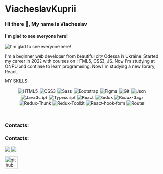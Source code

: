 # ViacheslavKuprii
### Hi there 👋, My name is Viacheslav
#### I'm glad to see everyone here!
![I'm glad to see everyone here!](https://scontent.fsvg2-1.fna.fbcdn.net/v/t39.30808-6/417524576_1673018069890106_6227927045743916943_n.jpg?stp=cp6_dst-jpg&_nc_cat=110&ccb=1-7&_nc_sid=552c78&_nc_ohc=exMtutiazU4AX-h66JV&_nc_ht=scontent.fsvg2-1.fna&oh=00_AfCCa2hP16nKX8ldEUKlJKrTGSMKxa0RRmrMDB5fgbDwww&oe=65B31F02)

I'm a beginner web developer from beautiful city Odessa in Ukraine. Started my career in 2022 with courses on HTML5, CSS3, JS. Now I'm studying at ONPU and continue to learn programming.
Now I'm studying a new library, React.


MY SKILLS: 

<p align="center">
<img alt="HTML5" src="https://img.shields.io/badge/HTML-239120?style=for-the-badge&logo=html5&logoColor=white"/>
<img alt="CSS3" src="https://img.shields.io/badge/css3%20-%231572B6.svg?&style=for-the-badge&logo=css3&logoColor=white" style="margin:2px;"/>
<img alt="Sass" src="https://img.shields.io/badge/Sass-CC6699?style=for-the-badge&logo=sass&logoColor=white" />
<img alt="Bootstrap" src="https://img.shields.io/badge/bootstrap%20-%23563D7C.svg?&style=for-the-badge&logo=bootstrap&logoColor=white" style="margin:2px;"/>
<img alt="Figma" src="https://img.shields.io/badge/figma-834291?style=for-the-badge&logo=figma&logoColor=white" />
<img alt="Git" src="https://img.shields.io/badge/git%20-%23F05033.svg?&style=for-the-badge&logo=git&logoColor=white" style="margin:2px;"/>
<img alt="Json" src="https://img.shields.io/badge/json-000000?style=for-the-badge&logo=json&logoColor=white"/> 
<img alt="JavaScript" src="https://img.shields.io/badge/javascript%20-%23323330.svg?&style=for-the-badge&logo=javascript&logoColor=%23F7DF1E" style="margin:2px;"/>
<img alt="Typescript" src="https://img.shields.io/badge/TypeScript-007ACC?style=for-the-badge&logo=typescript&logoColor=white" />
<img alt="React" src="https://img.shields.io/badge/react%20-%2320232a.svg?&style=for-the-badge&logo=react&logoColor=%2361DAFB" style="margin:2px;"/>
<img alt="Redux" src="https://img.shields.io/badge/Redux-593D88?style=for-the-badge&logo=redux&logoColor=white" />
<img alt="Redux-Saga" src="https://img.shields.io/badge/redux-saga-593D88?style=for-the-badge&logoColor=white"  />
<img alt="Redux-Thunk" src="https://img.shields.io/badge/redux-thunk-593D88?style=for-the-badge&logoColor=white"  />
<img alt="Redux-Toolkit" src="https://img.shields.io/badge/redux-toolkit-593D88?style=for-the-badge&logoColor=white"  />
<img alt="React-hook-form" src="https://img.shields.io/badge/react%20hook%20form-EC5990?style=for-the-badge&logoColor=white&logo=react-hook-form" />
<img alt="Router" src="https://img.shields.io/badge/React_Router-CA4245?style=for-the-badge&logo=react-router&logoColor=white" /> 
</p>
<br />

<h3>Contacts:</h3>
<h3>Contacts:</h3>

<p>
  <a href="mailto:1aosikup1@gmail.com">
    <img src="https://img.shields.io/badge/Gmail-D14836?style=for-the-badge&logo=gmail&logoColor=white"/>
  </a>
  <a href="https://t.me/slavikkup">
    <img src="https://img.shields.io/badge/Telegram-2CA5E0?style=for-the-badge&logo=telegram&logoColor=white" />
  </a>

</p>

<p>




[<img src='https://cdn.jsdelivr.net/npm/simple-icons@3.0.1/icons/github.svg' alt='github' height='40'>](https://github.com/ViacheslavOdUa)  

